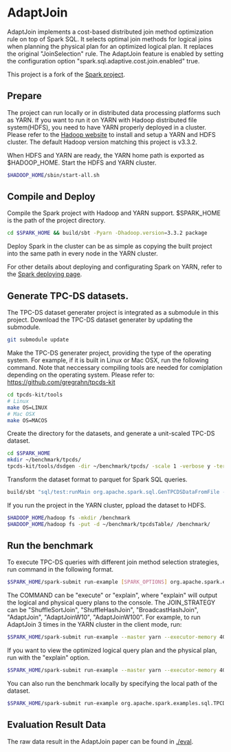 # AdaptJoin

AdaptJoin implements a cost-based distributed join method optimization rule on top 
of Spark SQL. It selects optimal join methods for logical joins when planning 
the physical plan for an optimized logical plan. It replaces the original
"JoinSelection" rule. 
The AdaptJoin feature is enabled by setting the configuration 
option "spark.sql.adaptive.cost.join.enabled"
true. 

This project is a fork of the [Spark project](https://github.com/apache/spark).


## Prepare
The project can run locally or in distributed data processing platforms such as YARN. 
If you want to run it on YARN with Hadoop distributed file system(HDFS), 
you need to have YARN properly deployed in a cluster.
Please refer to the
[Hadoop website](https://hadoop.apache.org/docs/stable/hadoop-project-dist/hadoop-common/ClusterSetup.html)
to install and setup a YARN and HDFS cluster. 
The default Hadoop version matching this project is v3.3.2.

When HDFS and YARN are ready, 
the YARN home path is exported as $HADOOP_HOME.
Start the HDFS and YARN cluster.  

```bash
$HADOOP_HOME/sbin/start-all.sh
```


## Compile and Deploy

Compile the Spark project with Hadoop and YARN support. $SPARK_HOME is the path of the project directory. 

```bash
cd $SPARK_HOME && build/sbt -Pyarn -Dhadoop.version=3.3.2 package
```

Deploy Spark in the cluster can be as simple as copying the built project into the same path 
in every node in the YARN cluster.

For other details about deploying and configurating Spark on YARN, refer to 
the [Spark deploying page](https://spark.apache.org/docs/latest/running-on-yarn.html).

## Generate TPC-DS datasets.
The TPC-DS dataset generater project is integrated as a submodule in this project. 
Download the TPC-DS dataset generater by updating the submodule.
```bash
git submodule update
```

Make the TPC-DS generater project, providing the type of the operating system. 
For example, if it is built in Linux or Mac OSX, run the following command. 
Note that neccessary compiling tools are needed for comiplation 
depending on the operating system. 
Please refer to: 
https://github.com/gregrahn/tpcds-kit
```bash
cd tpcds-kit/tools
# Linux
make OS=LINUX
# Mac OSX
make OS=MACOS
```

Create the directory for the datasets, and generate a unit-scaled TPC-DS dataset.

```bash
cd $SPARK_HOME
mkdir ~/benchmark/tpcds/
tpcds-kit/tools/dsdgen -dir ~/benchmark/tpcds/ -scale 1 -verbose y -terminate n
```

Transform the dataset format to parquet for Spark SQL queries. 
```bash
build/sbt "sql/test:runMain org.apache.spark.sql.GenTPCDSDataFromFile --dsdgenDir ~/benchmark/tpcds --location ~/benchmark/tpcdsTable --scaleFactor 1"
```


If you run the project in the YARN cluster, ppload the dataset to HDFS.
```bash
$HADOOP_HOME/hadoop fs -mkdir /benchmark
$HADOOP_HOME/hadoop fs -put -d ~/benchmark/tpcdsTable/ /benchmark/
```

## Run the benchmark
To execute TPC-DS queries with different join method selection strategies, run command in the following format. 

```bash
$SPARK_HOME/spark-submit run-example [SPARK_OPTIONS] org.apache.spark.examples.sql.TPCDSRun [DATASET_DIR] [COMMAND] [JOIN_STRATEGY] [RUN_TIMES]
```

The COMMAND can be "execute" or "explain", where "explain" will output the logical and physical query plans to the console. 
The JOIN_STRATEGY can be "ShuffleSortJoin", "ShuffleHashJoin", "BroadcastHashJoin", "AdaptJoin", "AdaptJoinW10", "AdaptJoinW100".
For example, to run AdaptJoin 3 times in the YARN cluster in the client mode, run: 

```bash
$SPARK_HOME/spark-submit run-example --master yarn --executor-memory 4G --num-executors 10 org.apache.spark.examples.sql.TPCDSRun hdfs:///benchmark/tpcdsTable execute AdaptJoin 3
```

If you want to view the optimized logical query plan and the physical plan, 
run with the "explain" option.

```bash
$SPARK_HOME/spark-submit run-example --master yarn --executor-memory 4G --num-executors 10 org.apache.spark.examples.sql.TPCDSRun hdfs:///benchmark/tpcdsTable explain AdaptJoin 1
```

You can also run the benchmark locally by specifying the local path of the dataset. 

```bash
$SPARK_HOME/spark-submit run-example org.apache.spark.examples.sql.TPCDSRun ~/home/benchmark/tpcdsTable execute AdaptJoin 3
```

## Evaluation Result Data
The raw data result in the AdaptJoin paper can be found in [./eval](./eval/README.md).

